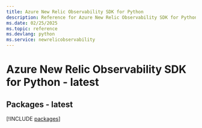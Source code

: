 ```yaml
---
title: Azure New Relic Observability SDK for Python
description: Reference for Azure New Relic Observability SDK for Python
ms.date: 02/25/2025
ms.topic: reference
ms.devlang: python
ms.service: newrelicobservability
---
```

# Azure New Relic Observability SDK for Python - latest
## Packages - latest
[!INCLUDE [packages](new-relic-observability-index.md)]